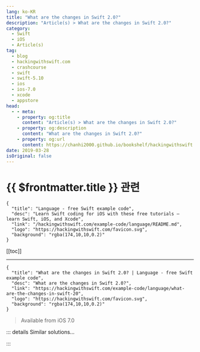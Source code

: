 ```yaml
---
lang: ko-KR
title: "What are the changes in Swift 2.0?"
description: "Article(s) > What are the changes in Swift 2.0?"
category:
  - Swift
  - iOS
  - Article(s)
tag: 
  - blog
  - hackingwithswift.com
  - crashcourse
  - swift
  - swift-5.10
  - ios
  - ios-7.0
  - xcode
  - appstore
head:
  - - meta:
    - property: og:title
      content: "Article(s) > What are the changes in Swift 2.0?"
    - property: og:description
      content: "What are the changes in Swift 2.0?"
    - property: og:url
      content: https://chanhi2000.github.io/bookshelf/hackingwithswift.com/example-code/language/what-are-the-changes-in-swift-20.html
date: 2019-03-28
isOriginal: false
---
```


# {{ $frontmatter.title }} 관련

```component VPCard
{
  "title": "Language - free Swift example code",
  "desc": "Learn Swift coding for iOS with these free tutorials – learn Swift, iOS, and Xcode",
  "link": "/hackingwithswift.com/example-code/language/README.md",
  "logo": "https://hackingwithswift.com/favicon.svg",
  "background": "rgba(174,10,10,0.2)"
}
```

[[toc]]

---

```component VPCard
{
  "title": "What are the changes in Swift 2.0? | Language - free Swift example code",
  "desc": "What are the changes in Swift 2.0?",
  "link": "https://hackingwithswift.com/example-code/language/what-are-the-changes-in-swift-20",
  "logo": "https://hackingwithswift.com/favicon.svg",
  "background": "rgba(174,10,10,0.2)"
}
```

> Available from iOS 7.0

<!-- TODO: 작성 -->

<!-- 
Swift 2.0 introduced a lot of major language changes. You can read my full article explaining the changes with code examples <a href="/swift2">by clicking here</a>, but here are the highlights:

- Checked exceptions using `try/catch`
<li>Automatically synthesized headers
<li>The `guard` keyword to check input while unwrapping optionals
<li>Measuring strings is now done using `characters.count` (Note: this was later un-done in Swift 4.)
<li>Delayed code execution using the `defer` keyword
<li>You now get mutability warnings if you declare variables that never get changed
<li>API availability checking is now built right in
<li>The `performSelector()` family of functions is now available

-->

::: details Similar solutions…

<!--
/example-code/language/what-are-the-changes-in-swift-12">What are the changes in Swift 1.2? 
/example-code/language/what-are-the-changes-in-swift-3">What are the changes in Swift 3? 
/example-code/language/what-are-the-changes-in-swift-22">What are the changes in Swift 2.2? 
/example-code/uikit/how-to-animate-when-your-size-class-changes-willtransitionto">How to animate when your size class changes: willTransition(to:) 
/quick-start/swiftui/how-to-run-some-code-when-state-changes-using-onchange">How to run some code when state changes using onChange()</a>
-->

:::

